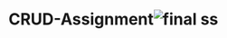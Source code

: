 # CRUD-Assignment![final ss](https://user-images.githubusercontent.com/65726781/159071289-99223150-d53f-44f3-b44e-4067c8a9aa89.png)

